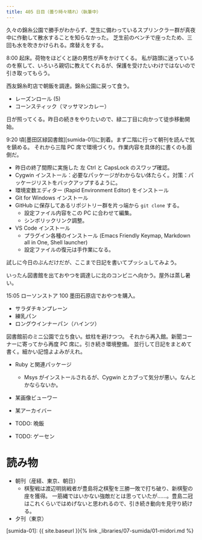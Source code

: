 ```yaml
---
title: 405 日目（曇り時々晴れ）（執筆中）
---
```


久々の錦糸公園で勝手がわからず、芝生に備わっているスプリンクラー群が真夜中に作動して散水することを知らなかった。
芝生前のベンチで座ったため、三回も水を吹きかけられる。席替えをする。

8:00 起床。荷物をほどくと謎の男性が声をかけてくる。
私が路頭に迷っているのを察して、いろいろ親切に教えてくれるが、保護を受けたいわけではないので引き取ってもらう。

西友錦糸町店で朝飯を調達。錦糸公園に戻って食う。
* レーズンロール (5)
* コーンスティック（マッサマンカレー）

日が照ってくる。昨日の続きをやりたいので、緑二丁目に向かって徒歩移動開始。

9:20 頃[墨田区緑図書館][sumida-01]に到着。まず二階に行って朝刊を読んで気を鎮める。
それから三階 PC 席で環境づくり。作業内容を具体的に書くのも面倒だ。

* 昨日の終了間際に実施した 左 Ctrl と CapsLock のスワップ確認。
* Cygwin インストール：必要なパッケージがわからない体たらく。対策：パッケージリストをバックアップするように。
* 環境変数エディター (Rapid Environment Editor) をインストール
* Git for Windows インストール
* GitHub に保存してあるリポジトリー群を片っ端から `git clone` する。
  * 設定ファイル内容をこの PC に合わせて編集。
  * シンボリックリンク調整。
* VS Code インストール
  * プラグイン各種のインストール (Emacs Friendly Keymap, Markdown all in One, Shell launcher)
  * 設定ファイルの復元は手作業になる。

試しに今日のぶんだけだが、ここまで日記を書いてプッシュしてみよう。

いったん図書館を出ておやつを調達しに北のコンビニへ向かう。屋外は蒸し暑い。

15:05 ローソンストア 100 墨田石原店でおやつを購入。
* サラダチキンプレーン
* 練乳パン
* ロングウインナーパン（ハインツ）

図書館前のミニ公園で立ち食い。蚊柱を避けつつ。
それから再入館。新聞コーナーに寄ってから再度 PC 席に。引き続き環境整備。
並行して日記をまとめて書く。細かい記憶よよみがえれ。
* Ruby と関連パッケージ
  * Msys がインストールされるが、Cygwin とカブって気分が悪い。なんとかならないか。
* 某画像ビューワー
* 某アーカイバー

* TODO: 晩飯
* TODO: ゲーセン

# 読み物

* 朝刊（産経、東京、朝日）
  * 棋聖戦は渡辺明挑戦者が豊島将之棋聖を三勝一敗で打ち破り、新棋聖の座を獲得。
    一筋縄ではいかない強敵だとは思っていたが……。豊島二冠はこれくらいではめげないと思われるので、引き続き動向を見守り続ける。
* 夕刊（東京）

[sumida-01]: {{ site.baseurl }}{% link _libraries/07-sumida/01-midori.md %}
